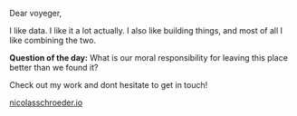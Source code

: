 Dear voyeger, 

I like data. I like it a lot actually. I also like building things, and most of all I like combining the two. 

**Question of the day:** What is our moral responsibility for leaving this place better than we found it?

Check out my work and dont hesitate to get in touch!

[nicolasschroeder.io](http://www.nicolasschroeder.io/)


